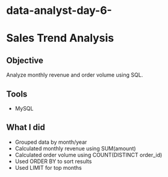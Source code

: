 # data-analyst-day-6-
# Sales Trend Analysis

## Objective
Analyze monthly revenue and order volume using SQL.

## Tools
- MySQL

## What I did
- Grouped data by month/year
- Calculated monthly revenue using SUM(amount)
- Calculated order volume using COUNT(DISTINCT order_id)
- Used ORDER BY to sort results
- Used LIMIT for top months


